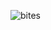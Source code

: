 ![bites](https://github.com/mifrasgaffoor/SwiftBites/assets/81522853/304bb840-7b35-436f-871e-94601453b961)
